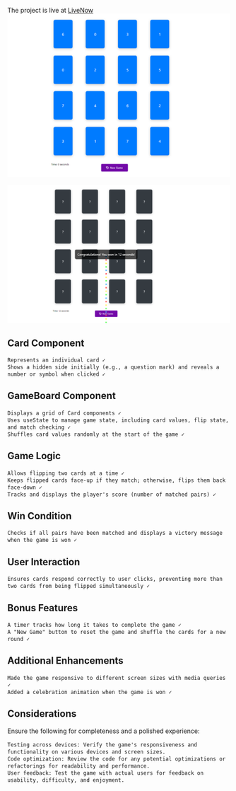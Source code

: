 The project is live at [LiveNow](https://memory-card-game-bottleshop.netlify.app/)
![Screenshot](https://raw.githubusercontent.com/shivansh1507/Memory-Card-Game/main/memory%20Card%20game%20look.png)

![Screenshot](https://raw.githubusercontent.com/shivansh1507/Memory-Card-Game/main/Bottleshop%20win%20page.png)

## Card Component

    Represents an individual card ✓
    Shows a hidden side initially (e.g., a question mark) and reveals a number or symbol when clicked ✓

##  GameBoard Component

    Displays a grid of Card components ✓
    Uses useState to manage game state, including card values, flip state, and match checking ✓
    Shuffles card values randomly at the start of the game ✓

##  Game Logic

    Allows flipping two cards at a time ✓
    Keeps flipped cards face-up if they match; otherwise, flips them back face-down ✓
    Tracks and displays the player's score (number of matched pairs) ✓

##  Win Condition

    Checks if all pairs have been matched and displays a victory message when the game is won ✓

##  User Interaction

    Ensures cards respond correctly to user clicks, preventing more than two cards from being flipped simultaneously ✓

##  Bonus Features

    A timer tracks how long it takes to complete the game ✓
    A "New Game" button to reset the game and shuffle the cards for a new round ✓

##  Additional Enhancements

    Made the game responsive to different screen sizes with media queries ✓
    Added a celebration animation when the game is won ✓

##  Considerations

Ensure the following for completeness and a polished experience:

    Testing across devices: Verify the game's responsiveness and functionality on various devices and screen sizes.
    Code optimization: Review the code for any potential optimizations or refactorings for readability and performance.
    User feedback: Test the game with actual users for feedback on usability, difficulty, and enjoyment.
